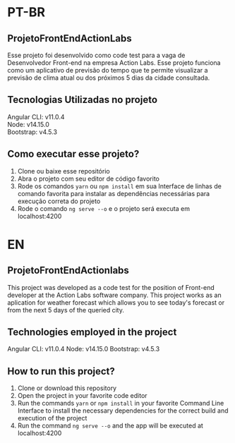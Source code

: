 # PT-BR

## ProjetoFrontEndActionLabs
Esse projeto foi desenvolvido como code test para a vaga de Desenvolvedor Front-end na empresa Action Labs. Esse projeto funciona como um aplicativo de previsão do tempo que te permite visualizar a previsão de clima atual ou dos próximos 5 dias da cidade consultada.

## Tecnologias Utilizadas no projeto
Angular CLI: v11.0.4  
Node: v14.15.0  
Bootstrap: v4.5.3  

## Como executar esse projeto?
1. Clone ou baixe esse repositório
2. Abra o projeto com seu editor de código favorito
3. Rode os comandos `yarn` ou `npm install` em sua Interface de linhas de comando favorita para instalar as dependências necessárias para execução correta do projeto
4. Rode o comando `ng serve --o` e o projeto será executa em localhost:4200

# EN

## ProjetoFrontEndActionlabs
This project was developed as a code test for the position of Front-end developer at the Action Labs software company. This project works as an aplication for weather forecast which allows you to see today's forecast or from the next 5 days of the queried city.

## Technologies employed in the project
Angular CLI: v11.0.4
Node: v14.15.0
Bootstrap: v4.5.3

## How to run this project?
1. Clone or download this repository
2. Open the project in your favorite code editor
3. Run the commands `yarn` or `npm install` in your favorite Command Line Interface to install the necessary dependencies for the correct build and execution of the project
4. Run the command `ng serve --o` and the app will be executed at localhost:4200
